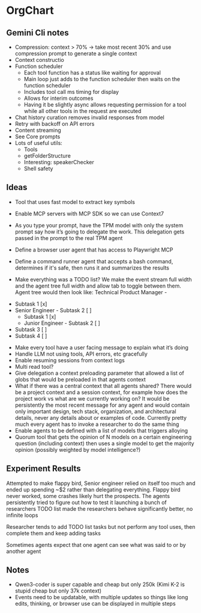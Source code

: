 # OrgChart

## Gemini Cli notes

- Compression: context > 70% -> take most recent 30% and use compression prompt to generate a single context
- Context constructio
- Function scheduler
  - Each tool function has a status like waiting for approval
  - Main loop just adds to the function scheduler then waits on the function scheduler
  - Includes tool call ms timing for display
  - Allows for interim outcomes
  - Having it be slightly async allows requesting permission for a tool while all other tools in the request are executed
- Chat history curation removes invalid responses from model
- Retry with backoff on API errors
- Content streaming
- See Core prompts
- Lots of useful utils:
  - Tools
  - getFolderStructure
  - Interesting: speakerChecker
  - Shell safety

## Ideas

- Tool that uses fast model to extract key symbols
- Enable MCP servers with MCP SDK so we can use Context7
- As you type your prompt, have the TPM model with only the system prompt say how it’s going to delegate the work. This delegation gets passed in the prompt to the real TPM agent
- Define a browser user agent that has access to Playwright MCP
- Define a command runner agent that accepts a bash command, determines if it's safe, then runs it and summarizes the results

- Make everything was a TODO list? We make the event stream full width and the agent tree full width and allow tab to toggle between them. Agent tree would then look like:
  Technical Product Manager - <Main task>

* Subtask 1 [x]
* Senior Engineer - Subtask 2 [ ]
  - Subtask 1 [x]
  - Junior Engineer - Subtask 2 [ ]
* Subtask 3 [ ]
* Subtask 4 [ ]

- Make every tool have a user facing message to explain what it’s doing
- Handle LLM not using tools, API errors, etc gracefully
- Enable resuming sessions from context logs
- Multi read tool?
- Give delegation a context preloading parameter that allowed a list of globs that would be preloaded in that agents context
- What if there was a central context that all agents shared? There would be a project context and a session context, for example how does the project work vs what are we currently working on? It would be persistently the most recent message for any agent and would contain only important design, tech stack, organization, and architectural details, never any details about or examples of code. Currently pretty much every agent has to invoke a researcher to do the same thing
- Enable agents to be defined with a list of models that triggers alloying
- Quorum tool that gets the opinion of N models on a certain engineering question (including context) then uses a single model to get the majority opinion (possibly weighted by model intelligence?)

## Experiment Results

Attempted to make flappy bird, Senior engineer relied on itself too much and ended up spending ~$2 rather than delegating everything. Flappy bird never worked, some crashes likely hurt the prospects. The agents persistently tried to figure out how to test it launching a bunch of researchers
TODO list made the researchers behave significantly better, no infinite loops

Researcher tends to add TODO list tasks but not perform any tool uses, then complete them and keep adding tasks

Sometimes agents expect that one agent can see what was said to or by another agent

## Notes

- Qwen3-coder is super capable and cheap but only 250k (Kimi K-2 is stupid cheap but only 37k context)
- Events need to be updatable, with multiple updates so things like long edits, thinking, or browser use can be displayed in multiple steps
